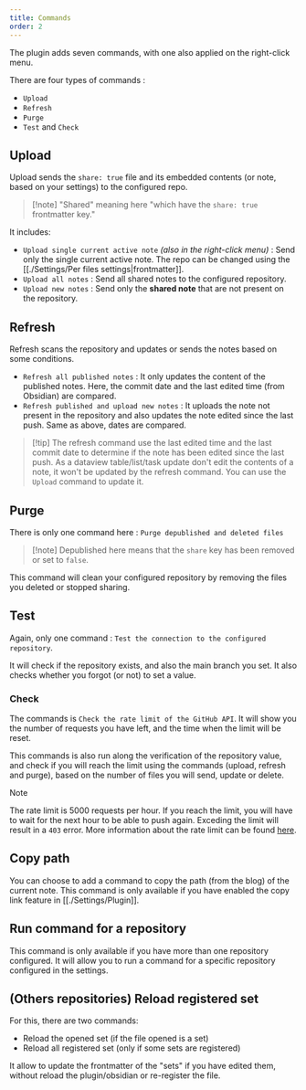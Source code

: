 ```yaml
---
title: Commands
order: 2
---
```


The plugin adds seven commands, with one also applied on the right-click menu.

There are four types of commands :

- `Upload`
- `Refresh`
- `Purge`
- `Test` and `Check`

## Upload

Upload sends the `share: true` file and its embedded contents (or note, based on your settings) to the configured repo.

> [!note] "Shared" meaning here "which have the `share: true` frontmatter key."

It includes:

- `Upload single current active note` _(also in the right-click menu)_ : Send only the single current active note. The repo can be changed using the [[./Settings/Per files settings|frontmatter]].
- `Upload all notes` : Send all shared notes to the configured repository.
- `Upload new notes` : Send only the **shared note** that are not present on the repository.

## Refresh

Refresh scans the repository and updates or sends the notes based on some conditions.

- `Refresh all published notes` : It only updates the content of the published notes. Here, the commit date and the last edited time (from Obsidian) are compared.
- `Refresh published and upload new notes` : It uploads the note not present in the repository and also updates the note edited since the last push. Same as above, dates are compared.

> [!tip] The refresh command use the last edited time and the last commit date to determine if the note has been edited since the last push.
> As a dataview table/list/task update don't edit the contents of a note, it won't be updated by the refresh command. You can use the `Upload` command to update it.

## Purge

There is only one command here : `Purge depublished and deleted files`

> [!note] Depublished here means that the `share` key has been removed or set to `false`.

This command will clean your configured repository by removing the files you deleted or stopped sharing.

## Test

Again, only one command : `Test the connection to the configured repository`.

It will check if the repository exists, and also the main branch you set. It also checks whether you forgot (or not) to set a value.

### Check

The commands is `Check the rate limit of the GitHub API`.
It will show you the number of requests you have left, and the time when the limit will be reset.

This commands is also run along the verification of the repository value, and check if you will reach the limit using the commands (upload, refresh and purge), based on the number of files you will send, update or delete.

> [!note]
> The rate limit is 5000 requests per hour. If you reach the limit, you will have to wait for the next hour to be able to push again.
> Exceding the limit will result in a `403` error.
> More information about the rate limit can be found [here](https://docs.github.com/en/rest/overview/resources-in-the-rest-api#rate-limiting).

## Copy path

You can choose to add a command to copy the path (from the blog) of the current note. This command is only available if you have enabled the copy link feature in [[./Settings/Plugin]].

## Run command for a repository

This command is only available if you have more than one repository configured. It will allow you to run a command for a specific repository configured in the settings.

## (Others repositories) Reload registered set

For this, there are two commands:
- Reload the opened set (if the file opened is a set)
- Reload all registered set (only if some sets are registered)

It allow to update the frontmatter of the "sets" if you have edited them, without reload the plugin/obsidian or re-register the file.
